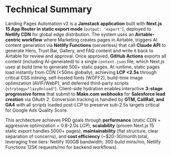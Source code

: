 # Technical Summary

Landing Pages Automation v2 is a **Jamstack application** built with **Next.js 15 App Router in static export mode** (`output: 'export'`), deployed to **Netlify CDN** for global edge distribution. The system uses an **Airtable-centric workflow** where Marketing creates pages in Airtable, triggers AI content generation via **Netlify Functions** (serverless) that call **Claude API** to generate Hero, Trust Bar, Gallery, and FAQ content and write it back to Airtable for review and approval. Once approved, **GitHub Actions** exports all content (including AI-generated) to a single `content.json` file, which Next.js uses at build time to generate 500+ static pages. At runtime, static pages load instantly from CDN (<50ms globally), achieving **LCP <2.5s** through critical CSS inlining, self-hosted fonts (WOFF2), build-time image optimization (AVIF/WebP), and deferred third-party scripts (`strategy="lazyOnload"`). Client-side hydration enables interactive **3-stage progressive forms** that submit to **Make.com webhooks** for **Salesforce lead creation** via OAuth 2. Conversion tracking is handled by **GTM, CallRail, and GA4** with all scripts loaded post-LCP to preserve sub-2.5s targets critical for Google Ads Quality Score.

This architecture achieves PRD goals through **performance** (static CDN + aggressive optimization = 0.8-2.0s LCP), **scalability** (proven Next.js 15 static export handles 5000+ pages), **maintainability** (flat structure, clear separation of concerns), and **cost efficiency** (~$20-30/month total, leveraging free tiers: Netlify 100GB bandwidth, 300 build mins/mo, Netlify Functions 125K requests/mo for backend workflows).
